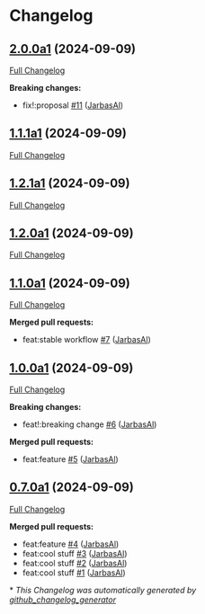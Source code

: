 # Changelog

## [2.0.0a1](https://github.com/JarbasAl/testpkg/tree/2.0.0a1) (2024-09-09)

[Full Changelog](https://github.com/JarbasAl/testpkg/compare/1.1.1a1...2.0.0a1)

**Breaking changes:**

- fix!:proposal [\#11](https://github.com/JarbasAl/testpkg/pull/11) ([JarbasAl](https://github.com/JarbasAl))

## [1.1.1a1](https://github.com/JarbasAl/testpkg/tree/1.1.1a1) (2024-09-09)

[Full Changelog](https://github.com/JarbasAl/testpkg/compare/1.2.1a1...1.1.1a1)

## [1.2.1a1](https://github.com/JarbasAl/testpkg/tree/1.2.1a1) (2024-09-09)

[Full Changelog](https://github.com/JarbasAl/testpkg/compare/1.2.0a1...1.2.1a1)

## [1.2.0a1](https://github.com/JarbasAl/testpkg/tree/1.2.0a1) (2024-09-09)

[Full Changelog](https://github.com/JarbasAl/testpkg/compare/1.1.0a1...1.2.0a1)

## [1.1.0a1](https://github.com/JarbasAl/testpkg/tree/1.1.0a1) (2024-09-09)

[Full Changelog](https://github.com/JarbasAl/testpkg/compare/1.0.0a1...1.1.0a1)

**Merged pull requests:**

- feat:stable workflow [\#7](https://github.com/JarbasAl/testpkg/pull/7) ([JarbasAl](https://github.com/JarbasAl))

## [1.0.0a1](https://github.com/JarbasAl/testpkg/tree/1.0.0a1) (2024-09-09)

[Full Changelog](https://github.com/JarbasAl/testpkg/compare/0.7.0a1...1.0.0a1)

**Breaking changes:**

- feat!:breaking change [\#6](https://github.com/JarbasAl/testpkg/pull/6) ([JarbasAl](https://github.com/JarbasAl))

**Merged pull requests:**

- feat:feature [\#5](https://github.com/JarbasAl/testpkg/pull/5) ([JarbasAl](https://github.com/JarbasAl))

## [0.7.0a1](https://github.com/JarbasAl/testpkg/tree/0.7.0a1) (2024-09-09)

[Full Changelog](https://github.com/JarbasAl/testpkg/compare/0f1888fef6aa578e33ae415c8714a838e6fc5ea4...0.7.0a1)

**Merged pull requests:**

- feat:feature [\#4](https://github.com/JarbasAl/testpkg/pull/4) ([JarbasAl](https://github.com/JarbasAl))
- feat:cool stuff [\#3](https://github.com/JarbasAl/testpkg/pull/3) ([JarbasAl](https://github.com/JarbasAl))
- feat:cool stuff [\#2](https://github.com/JarbasAl/testpkg/pull/2) ([JarbasAl](https://github.com/JarbasAl))
- feat:cool stuff [\#1](https://github.com/JarbasAl/testpkg/pull/1) ([JarbasAl](https://github.com/JarbasAl))



\* *This Changelog was automatically generated by [github_changelog_generator](https://github.com/github-changelog-generator/github-changelog-generator)*

